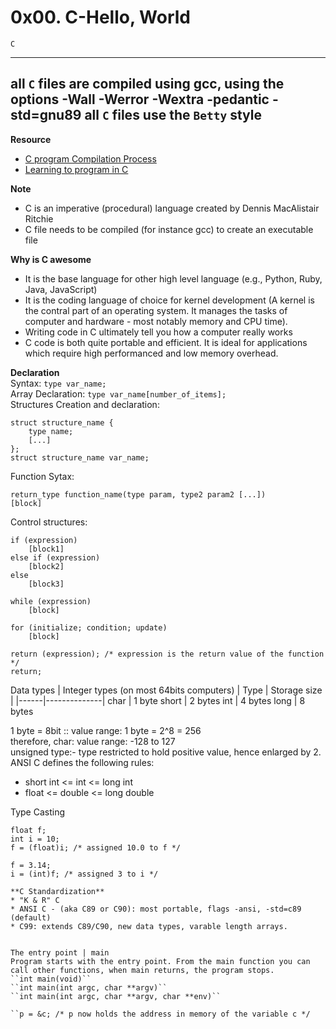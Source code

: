 # 0x00. C-Hello, World
``C``

---
all ``C`` files are compiled using gcc, using the options -Wall -Werror -Wextra -pedantic -std=gnu89
all ``C`` files use the ``Betty`` style
---

**Resource**
* [C program Compilation Process](https://www.youtube.com/watch?v=VDslRumKvRA)
* [Learning to program in C](https://www.youtube.com/watch?v=FwpP_MsZWnU)

**Note**
* C is an imperative (procedural) language created by Dennis MacAlistair Ritchie
* C file needs to be compiled (for instance gcc) to create an executable file

**Why is C awesome**
* It is the base language for other high level language (e.g., Python, Ruby, Java, JavaScript)
* It is the coding language of choice for kernel development (A kernel is the contral part of an operating system. It manages the tasks of computer and hardware - most notably memory and CPU time).
* Writing code in C ultimately tell you how a computer really works
* C code is both quite portable and efficient. It is ideal for applications which require high performanced and low memory overhead.

**Declaration**  
Syntax: ``type var_name;``  
Array Declaration: ``type var_name[number_of_items];``  
Structures Creation and declaration:
```
struct structure_name {
    type name;
    [...]
};
struct structure_name var_name;
```

Function Sytax:
```
return_type function_name(type param, type2 param2 [...])  
[block]
```

Control structures:
```
if (expression)
    [block1]
else if (expression)
    [block2]
else
    [block3]
```

```
while (expression)
    [block]
```

```
for (initialize; condition; update)
    [block]
```

```
return (expression); /* expression is the return value of the function */
return;
```

Data types | Integer types (on most 64bits computers)
| Type | Storage size |
|------|--------------|
char | 1 byte
short | 2 bytes
int | 4 bytes
long | 8 bytes

1 byte = 8bit :: value range: 1 byte = 2^8 = 256  
therefore, char: value range: -128 to 127  
unsigned type:- type restricted to hold positive value, hence enlarged by 2.  
ANSI C defines the following rules:
* short int <= int <= long int
* float <= double <= long double

Type Casting
```
float f;
int i = 10;
f = (float)i; /* assigned 10.0 to f */

f = 3.14;
i = (int)f; /* assigned 3 to i */

**C Standardization**
* "K & R" C
* ANSI C - (aka C89 or C90): most portable, flags -ansi, -std=c89 (default)
* C99: extends C89/C90, new data types, varable length arrays.


The entry point | main  
Program starts with the entry point. From the main function you can call other functions, when main returns, the program stops.  
``int main(void)``  
``int main(int argc, char **argv)``  
``int main(int argc, char **argv, char **env)``

``p = &c; /* p now holds the address in memory of the variable c */
